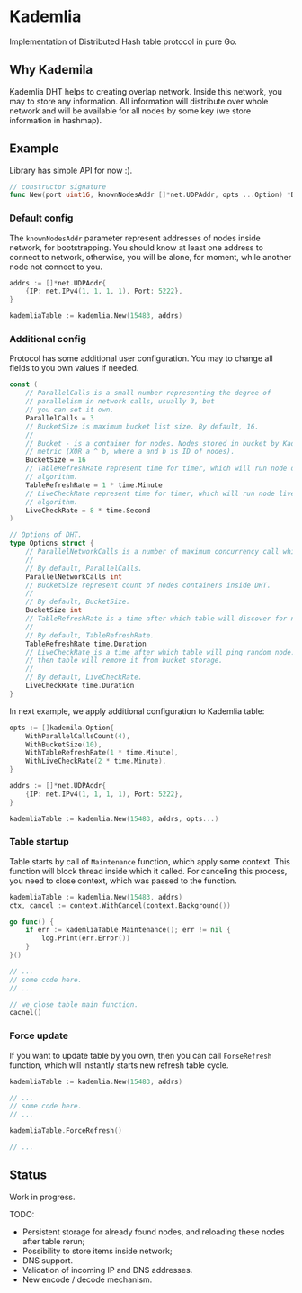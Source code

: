 # Kademlia

Implementation of Distributed Hash table protocol in pure Go.

## Why Kademila

Kademlia DHT helps to creating overlap network. Inside this network, you may to store 
any information. All information will distribute over whole network and will be available
for all nodes by some key (we store information in hashmap).

## Example

Library has simple API for now :). 

```go
// constructor signature 
func New(port uint16, knownNodesAddr []*net.UDPAddr, opts ...Option) *DHT
```

### Default config

The `knownNodesAddr` parameter represent addresses of nodes inside network, for bootstrapping.
You should know at least one address to connect to network, otherwise, you
will be alone, for moment, while another node not connect to you.

```go
addrs := []*net.UDPAddr{
	{IP: net.IPv4(1, 1, 1, 1), Port: 5222},
}

kademliaTable := kademlia.New(15483, addrs)
```

### Additional config

Protocol has some additional user configuration. You may to change all fields to you own values if needed.

```go
const (
    // ParallelCalls is a small number representing the degree of
    // parallelism in network calls, usually 3, but
    // you can set it own.
    ParallelCalls = 3
    // BucketSize is maximum bucket list size. By default, 16.
    //
    // Bucket - is a container for nodes. Nodes stored in bucket by Kademlia
    // metric (XOR a ^ b, where a and b is ID of nodes).
    BucketSize = 16
    // TableRefreshRate represent time for timer, which will run node discovery
    // algorithm.
    TableRefreshRate = 1 * time.Minute
    // LiveCheckRate represent time for timer, which will run node live checking
    // algorithm.
    LiveCheckRate = 8 * time.Second
)

// Options of DHT.
type Options struct {
	// ParallelNetworkCalls is a number of maximum concurrency call while lookup nodes process.
	//
	// By default, ParallelCalls.
	ParallelNetworkCalls int
	// BucketSize represent count of nodes containers inside DHT.
	//
	// By default, BucketSize.
	BucketSize int
	// TableRefreshRate is a time after which table will discover for new nodes.
	//
	// By default, TableRefreshRate.
	TableRefreshRate time.Duration
	// LiveCheckRate is a time after which table will ping random node. If node is unreachable
	// then table will remove it from bucket storage.
	//
	// By default, LiveCheckRate.
	LiveCheckRate time.Duration
}
```

In next example, we apply additional configuration to Kademlia table:

```go
opts := []kademila.Option{
	WithParallelCallsCount(4), 
	WithBucketSize(10),
	WithTableRefreshRate(1 * time.Minute),
	WithLiveCheckRate(2 * time.Minute),
}

addrs := []*net.UDPAddr{
	{IP: net.IPv4(1, 1, 1, 1), Port: 5222},
}

kademliaTable := kademlia.New(15483, addrs, opts...)
```

### Table startup

Table starts by call of `Maintenance` function, which apply some context. This function will
block thread inside which it called. For canceling this process, you need to close context, which
was passed to the function.

```go
kademliaTable := kademlia.New(15483, addrs)
ctx, cancel := context.WithCancel(context.Background())

go func() {
	if err := kademliaTable.Maintenance(); err != nil {
	    log.Print(err.Error())
	}   
}()

// ...
// some code here.
// ...

// we close table main function.
cacnel()
```

### Force update

If you want to update table by you own, then you can call `ForseRefresh` function, which will
instantly starts new refresh table cycle.

```go
kademliaTable := kademlia.New(15483, addrs)

// ...
// some code here.
// ...

kademliaTable.ForceRefresh() 

// ...
```

## Status

Work in progress.

TODO:

- Persistent storage for already found nodes, and reloading these nodes after table rerun;
- Possibility to store items inside network;
- DNS support.
- Validation of incoming IP and DNS addresses.
- New encode / decode mechanism.